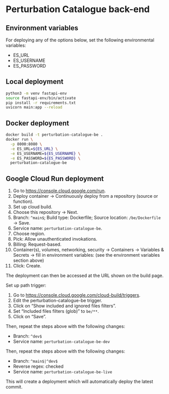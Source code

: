 # Perturbation Catalogue back-end

## Environment variables

For deploying any of the options below, set the following environmental variables:
- ES_URL
- ES_USERNAME
- ES_PASSWORD

## Local deployment

```bash
python3 -m venv fastapi-env
source fastapi-env/bin/activate
pip install -r requirements.txt
uvicorn main:app --reload
```

## Docker deployment

```bash
docker build -t perturbation-catalogue-be .
docker run \
  -p 8000:8080 \
  -e ES_URL=${ES_URL} \
  -e ES_USERNAME=${ES_USERNAME} \
  -e ES_PASSWORD=${ES_PASSWORD} \
  perturbation-catalogue-be
```

## Google Cloud Run deployment

1. Go to https://console.cloud.google.com/run.
1. Deploy container → Continuously deploy from a repository (source or function).
1. Set up cloud build.
1. Choose this repository → Next.
1. Branch: `^main$`; Build type: Dockerfile; Source location: `/be/Dockerfile` → Save.
1. Service name: `perturbation-catalogue-be`.
1. Choose region.
1. Pick: Allow unauthenticated invokations.
1. Billing: Request-based.
1. Container(s), volumes, networking, security → Containers → Variables & Secrets → fill in environment variables: (see the environment variables section above)
1. Click: Create.

The deployment can then be accessed at the URL shown on the build page.

Set up path trigger:

1. Go to https://console.cloud.google.com/cloud-build/triggers.
1. Edit the perturbation-catalogue-be trigger.
1. Click on “Show included and ignored files filters”.
1. Set “Included files filters (glob)” to `be/**`.
1. Click on “Save”.

Then, repeat the steps above with the following changes:
* Branch: `^dev$`
* Service name: `perturbation-catalogue-be-dev`

Then, repeat the steps above with the following changes:
* Branch: `^main$|^dev$`
* Reverse regex: checked
* Service name: `perturbation-catalogue-be-live`

This will create a deployment which will automatically deploy the latest commit.
